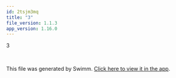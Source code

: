 ```yaml
---
id: 2tsjm3mq
title: "3"
file_version: 1.1.3
app_version: 1.16.0
---
```


3

<br/>

This file was generated by Swimm. [Click here to view it in the app](https://swimm-web-app.web.app/repos/Z2l0aHViJTNBJTNBZWNvbW0lM0ElM0Ftb3NoaWtzd2ltbQ==/docs/2tsjm3mq).
